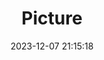 ---
weight: 1
images:
- /images/edited/92.jpeg
title: Picture
date: 2023-12-07 21:15:18
tags: [luminarneo,work,ILCE-7M3,24.0]
---